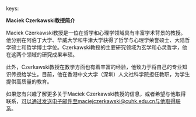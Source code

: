 keys:<Maciek Czerkawski>


**Maciek Czerkawski教授简介**

Maciek Czerkawski教授是一位在哲学和心理学领域具有丰富学术背景的教授。他分别在阿伯丁大学、华威大学和牛津大学获得了哲学与心理学荣誉硕士、大陆哲学硕士和哲学博士学位。Czerkawski教授的主要研究领域为玄学和心灵哲学，他在这两个领域的研究成果丰硕。

此外，Czerkawski教授在教学方面也有着丰富的经验，他致力于将自己的专业知识传授给学生。目前，他在香港中文大学（深圳）人文社科学院担任教职，为学生提供高质量的教育。

如果您有兴趣了解更多关于Maciek Czerkawski教授的信息，或者希望与他取得联系，可以通过发送电子邮件至maciejczerkawski@cuhk.edu.cn与他取得联系。